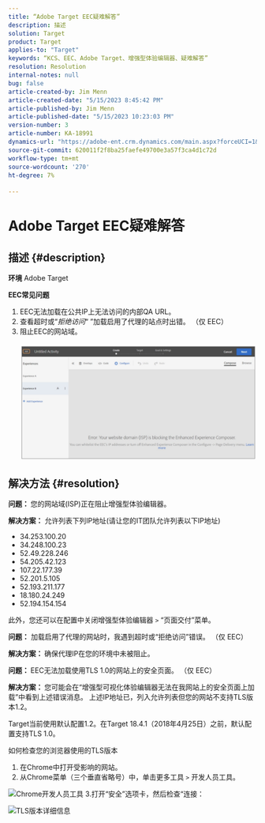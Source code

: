 ```yaml
---
title: “Adobe Target EEC疑难解答”
description: 描述
solution: Target
product: Target
applies-to: "Target"
keywords: “KCS、EEC、Adobe Target、增强型体验编辑器、疑难解答”
resolution: Resolution
internal-notes: null
bug: false
article-created-by: Jim Menn
article-created-date: "5/15/2023 8:45:42 PM"
article-published-by: Jim Menn
article-published-date: "5/15/2023 10:23:03 PM"
version-number: 3
article-number: KA-18991
dynamics-url: "https://adobe-ent.crm.dynamics.com/main.aspx?forceUCI=1&pagetype=entityrecord&etn=knowledgearticle&id=54d88a71-61f3-ed11-8848-6045bd006079"
source-git-commit: 620011f2f8ba25faefe49700e3a57f3ca4d1c72d
workflow-type: tm+mt
source-wordcount: '270'
ht-degree: 7%

---
```


# Adobe Target EEC疑难解答

## 描述 {#description}


<b>环境</b>
Adobe Target

<b>EEC常见问题</b>
1. EEC无法加载在公共IP上无法访问的内部QA URL。
2. 查看超时或“*拒绝访问*“ ”加载启用了代理的站点时出错。 （仅 EEC）
3. 阻止EEC的网站域。
   <br><br>![](assets/___56d88a71-61f3-ed11-8848-6045bd006079___.png)<br>



## 解决方法 {#resolution}


<b>问题： </b>您的网站域(ISP)正在阻止增强型体验编辑器。

<b>解决方案：</b> 允许列表下列IP地址(请让您的IT团队允许列表以下IP地址)



- 34.253.100.20
- 34.248.100.23
- 52.49.228.246
- 54.205.42.123
- 107.22.177.39
- 52.201.5.105
- 52.193.211.177
- 18.180.24.249
- 52.194.154.154


此外，您还可以在配置中关闭增强型体验编辑器 `>`  “页面交付”菜单。





<b>问题：</b> 加载启用了代理的网站时，我遇到超时或“拒绝访问”错误。 （仅 EEC）

<b>解决方案： </b>确保代理IP在您的环境中未被阻止。



<b>问题： </b>EEC无法加载使用TLS 1.0的网站上的安全页面。 （仅 EEC）

<b>解决方案： </b>您可能会在“增强型可视化体验编辑器无法在我网站上的安全页面上加载”中看到上述错误消息。 上述IP地址已，列入允许列表但您的网站不支持TLS版本1.2。

Target当前使用默认配置1.2。在Target 18.4.1（2018年4月25日）之前，默认配置支持TLS 1.0。

如何检查您的浏览器使用的TLS版本
1. 在Chrome中打开受影响的网站。
2. 从Chrome菜单（三个垂直省略号）中，单击更多工具 `>`  开发人员工具。

![Chrome开发人员工具](https://experienceleague.adobe.com/docs/target/assets/chrome-developer-tools.png?lang=en)
3.打开“安全”选项卡，然后检查“连接：

![TLS版本详细信息](https://experienceleague.adobe.com/docs/target/assets/chrome-tls-version.png?lang=en)
